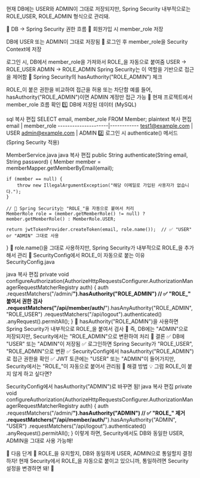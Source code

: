 현재 DB에는 USER와 ADMIN이 그대로 저장되지만,
Spring Security 내부적으로는 ROLE_USER, ROLE_ADMIN 형식으로 관리돼.

📌 DB → Spring Security 권한 흐름
🔹 회원가입 시 member_role 저장

DB에 USER 또는 ADMIN이 그대로 저장됨
🔹 로그인 후 member_role을 Security Context에 저장

로그인 시, DB에서 member_role을 가져와서 ROLE_을 자동으로 붙여줌
USER → ROLE_USER
ADMIN → ROLE_ADMIN
Spring Security는 이 역할을 기반으로 접근을 제어함
🔹 Spring Security의 hasAuthority("ROLE_ADMIN") 체크

ROLE_이 붙은 권한을 비교하여 접근을 허용 또는 차단함
예를 들어, hasAuthority("ROLE_ADMIN")이면 ADMIN 계정만 접근 가능
📌 현재 프로젝트에서 member_role 흐름 확인
1️⃣ DB에 저장된 데이터 (MySQL)

sql
복사
편집
SELECT email, member_role FROM Member;
plaintext
복사
편집
email                | member_role
---------------------|------------
test1@example.com   | USER
admin@example.com   | ADMIN
2️⃣ 로그인 시 authenticate() 메서드 (Spring Security 적용)

MemberService.java
java
복사
편집
public String authenticate(String email, String password) {
    Member member = memberMapper.getMemberByEmail(email);

    if (member == null) {
        throw new IllegalArgumentException("해당 이메일로 가입된 사용자가 없습니다.");
    }

    // 🔹 Spring Security는 "ROLE_"을 자동으로 붙여서 처리
    MemberRole role = (member.getMemberRole() != null) ? member.getMemberRole() : MemberRole.USER;

    return jwtTokenProvider.createToken(email, role.name());  // ✅ "USER" or "ADMIN" 그대로 사용
}
🔹 role.name()을 그대로 사용하지만, Spring Security가 내부적으로 ROLE_을 추가해서 관리
📌 SecurityConfig에서 ROLE_이 자동으로 붙는 이유
SecurityConfig.java

java
복사
편집
private void configureAuthorization(AuthorizeHttpRequestsConfigurer<HttpSecurity>.AuthorizationManagerRequestMatcherRegistry auth) {
    auth
        .requestMatchers("/admin/**").hasAuthority("ROLE_ADMIN")  // ✅ "ROLE_" 붙여서 권한 검사
        .requestMatchers("/api/member/auth/**").hasAnyAuthority("ROLE_ADMIN", "ROLE_USER")
        .requestMatchers("/api/logout").authenticated()
        .anyRequest().permitAll();
}
🔹 hasAuthority("ROLE_ADMIN")을 사용하면 Spring Security가 내부적으로 ROLE_을 붙여서 검사
🔹 즉, DB에는 "ADMIN"으로 저장되지만,
Security에서는 "ROLE_ADMIN"으로 변환하여 처리
📌 결론
✅ DB에 "USER" 또는 "ADMIN"이 저장됨
✅ 로그인하면 Spring Security가 "ROLE_USER", "ROLE_ADMIN"으로 변환
✅ SecurityConfig에서 hasAuthority("ROLE_ADMIN")로 접근 권한을 확인
✅ JWT 토큰에는 "USER" 또는 "ADMIN"이 들어가지만, Security에서는 "ROLE_"이 자동으로 붙어서 관리됨
📌 해결 방법
💡 그럼 ROLE_이 붙지 않게 하고 싶다면?

SecurityConfig에서 hasAuthority("ADMIN")로 바꾸면 됨!
java
복사
편집
private void configureAuthorization(AuthorizeHttpRequestsConfigurer<HttpSecurity>.AuthorizationManagerRequestMatcherRegistry auth) {
    auth
        .requestMatchers("/admin/**").hasAuthority("ADMIN")  // ✅ "ROLE_" 제거
        .requestMatchers("/api/member/auth/**").hasAnyAuthority("ADMIN", "USER")
        .requestMatchers("/api/logout").authenticated()
        .anyRequest().permitAll();
}
이렇게 하면, Security에서도 DB와 동일한 USER, ADMIN을 그대로 사용 가능해!

📌 다음 단계
🔹 ROLE_을 유지할지, DB와 동일하게 USER, ADMIN으로 통일할지 결정하자!
현재 Security에서 ROLE_을 자동으로 붙이고 있으니까,
통일하려면 Security 설정을 변경하면 돼! 🚀